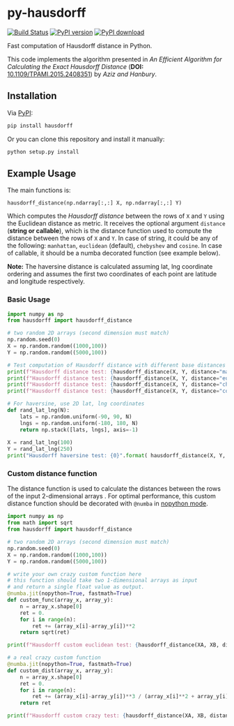 # py-hausdorff
[![Build Status][travis-image]][travis-url]  [![PyPI version][pypi-image]][pypi-url]  [![PyPI download][download-image]][pypi-url]

Fast computation of Hausdorff distance in Python. 

This code implements the algorithm presented in _An Efficient Algorithm for Calculating the Exact Hausdorff Distance_ (__DOI:__ [10.1109/TPAMI.2015.2408351](https://doi.org/10.1109/TPAMI.2015.2408351)) by _Aziz and Hanbury_.


## Installation

Via [PyPI](https://pypi.org/project/hausdorff/):

```bash
pip install hausdorff
```
Or you can clone this repository and install it manually: 

```bash
python setup.py install
```

## Example Usage
The main functions is: 

`hausdorff_distance(np.ndarray[:,:] X, np.ndarray[:,:] Y)`

Which computes the _Hausdorff distance_ between the rows of `X` and `Y` using the Euclidean distance as metric. It receives the optional argument `distance` (**string or callable**), which is the distance function used to compute the distance between the rows of `X` and `Y`. In case of string, it could be any of the following: `manhattan`, `euclidean` (default), `chebyshev` and `cosine`. In case of callable, it should be a numba decorated function (see example below).


__Note:__ The haversine distance is calculated assuming lat, lng coordinate ordering and assumes
 the first two coordinates of each point are latitude and longitude respectively.
 
 ### Basic Usage

```python
import numpy as np
from hausdorff import hausdorff_distance

# two random 2D arrays (second dimension must match)
np.random.seed(0)
X = np.random.random((1000,100))
Y = np.random.random((5000,100))

# Test computation of Hausdorff distance with different base distances
print(f"Hausdorff distance test: {hausdorff_distance(X, Y, distance="manhattan")}")
print(f"Hausdorff distance test: {hausdorff_distance(X, Y, distance="euclidean")}")
print(f"Hausdorff distance test: {hausdorff_distance(X, Y, distance="chebyshev")}")
print(f"Hausdorff distance test: {hausdorff_distance(X, Y, distance="cosine")}")

# For haversine, use 2D lat, lng coordinates
def rand_lat_lng(N):
    lats = np.random.uniform(-90, 90, N)
    lngs = np.random.uniform(-180, 180, N)
    return np.stack([lats, lngs], axis=-1)
        
X = rand_lat_lng(100)
Y = rand_lat_lng(250)
print("Hausdorff haversine test: {0}".format( hausdorff_distance(X, Y, distance="haversine") ))
```

### Custom distance function

The distance function is used to calculate the distances between the rows of the input 2-dimensional arrays . For optimal performance, this custom distance function should be decorated with `@numba` in [nopython mode](https://numba.pydata.org/numba-doc/latest/user/jit.html).

```python
import numpy as np
from math import sqrt
from hausdorff import hausdorff_distance

# two random 2D arrays (second dimension must match)
np.random.seed(0)
X = np.random.random((1000,100))
Y = np.random.random((5000,100))

# write your own crazy custom function here
# this function should take two 1-dimensional arrays as input
# and return a single float value as output.
@numba.jit(nopython=True, fastmath=True)
def custom_func(array_x, array_y):
    n = array_x.shape[0]
    ret = 0.
    for i in range(n):
        ret += (array_x[i]-array_y[i])**2
    return sqrt(ret)

print(f"Hausdorff custom euclidean test: {hausdorff_distance(XA, XB, distance=custom_dist)}")

# a real crazy custom function
@numba.jit(nopython=True, fastmath=True)
def custom_dist(array_x, array_y):
    n = array_x.shape[0]
    ret = 0.
    for i in range(n):
        ret += (array_x[i]-array_y[i])**3 / (array_x[i]**2 + array_y[i]**2 + 0.1)
    return ret

print(f"Hausdorff custom crazy test: {hausdorff_distance(XA, XB, distance=custom_dist)}")
```

[travis-image]: https://travis-ci.org/mavillan/py-hausdorff.svg?branch=master
[travis-url]: https://travis-ci.org/mavillan/py-hausdorff
[pypi-image]: http://img.shields.io/pypi/v/hausdorff.svg
[pypi-url]: https://pypi.org/project/hausdorff/
[download-image]: http://img.shields.io/pypi/dm/hausdorff.svg
